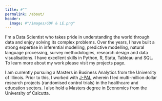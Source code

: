 ```yaml
---
title: #""
permalink: /about/
header:
  image: #"/images/GDP & LE.png"
---
```


I'm a Data Scientist who takes pride in understanding the world through data and enjoy solving its complex problems.
Over the years, I have built a strong expertise in inferential modelling, predictive modelling, natural language processing, survey methodologies, research design and data visualisations. I have excellent skills in Python, R, Stata, Tableau and SQL. To learn more about my work please visit my projects page.

I am currently pursuing a Masters in Business Analytics from the University of Illinois. Prior to this, I worked with [J-PAL](https://www.povertyactionlab.org) wherein I led multi-million dollar research projects (randomised control trials) in the healthcare and education sectors. I also hold a Masters degree in Economics from the University of Calcutta.    
